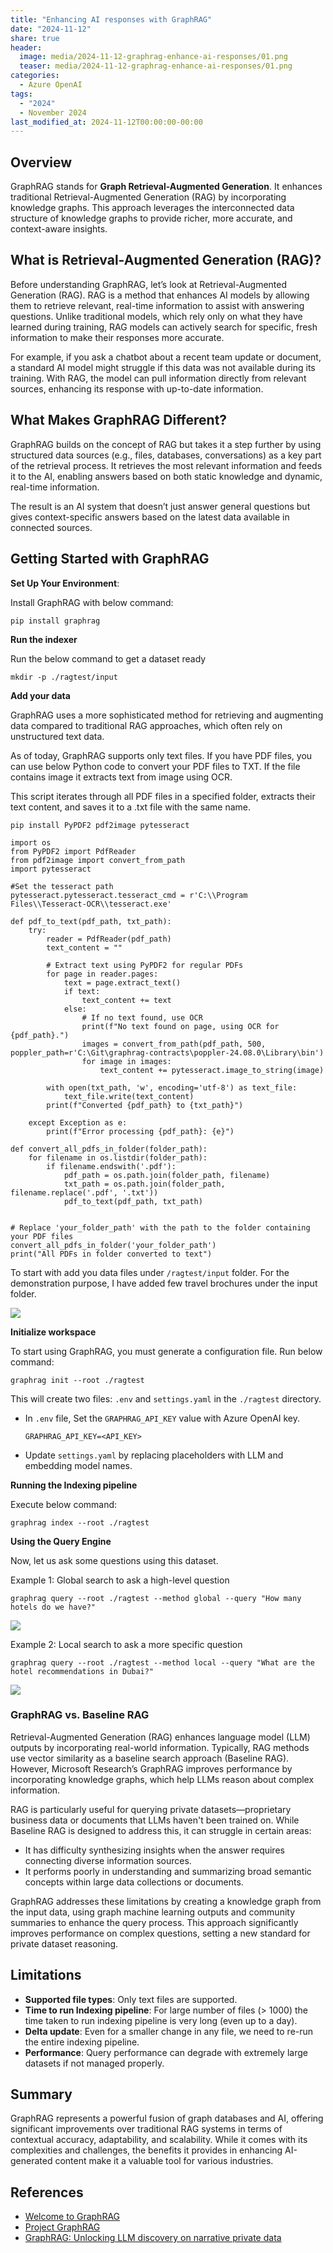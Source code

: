 ```yaml
---
title: "Enhancing AI responses with GraphRAG"
date: "2024-11-12"
share: true
header:
  image: media/2024-11-12-graphrag-enhance-ai-responses/01.png
  teaser: media/2024-11-12-graphrag-enhance-ai-responses/01.png
categories:
  - Azure OpenAI
tags:
  - "2024"
  - November 2024
last_modified_at: 2024-11-12T00:00:00-00:00
---
```

## Overview

GraphRAG stands for **Graph Retrieval-Augmented Generation**. It enhances traditional Retrieval-Augmented Generation (RAG) by incorporating knowledge graphs. This approach leverages the interconnected data structure of knowledge graphs to provide richer, more accurate, and context-aware insights.

## What is Retrieval-Augmented Generation (RAG)?

Before understanding GraphRAG, let’s look at Retrieval-Augmented Generation (RAG). RAG is a method that enhances AI models by allowing them to retrieve relevant, real-time information to assist with answering questions. Unlike traditional models, which rely only on what they have learned during training, RAG models can actively search for specific, fresh information to make their responses more accurate.

For example, if you ask a chatbot about a recent team update or document, a standard AI model might struggle if this data was not available during its training. With RAG, the model can pull information directly from relevant sources, enhancing its response with up-to-date information.

## What Makes GraphRAG Different?

GraphRAG builds on the concept of RAG but takes it a step further by using structured data sources (e.g., files, databases, conversations) as a key part of the retrieval process. It retrieves the most relevant information and feeds it to the AI, enabling answers based on both static knowledge and dynamic, real-time information.

The result is an AI system that doesn’t just answer general questions but gives context-specific answers based on the latest data available in connected sources.

## Getting Started with GraphRAG

**Set Up Your Environment**:

Install GraphRAG with below command:

```
pip install graphrag
```

**Run the indexer**

Run the below command to get a dataset ready

```
mkdir -p ./ragtest/input
```

**Add your data**

GraphRAG uses a more sophisticated method for retrieving and augmenting data compared to traditional RAG approaches, which often rely on unstructured text data.

As of today, GraphRAG supports only text files. If you have PDF files, you can use below Python code to convert your PDF files to TXT. If the file contains image it extracts text from image using OCR.

This script iterates through all PDF files in a specified folder, extracts their text content, and saves it to a .txt file with the same name.

```
pip install PyPDF2 pdf2image pytesseract

import os
from PyPDF2 import PdfReader
from pdf2image import convert_from_path
import pytesseract

#Set the tesseract path
pytesseract.pytesseract.tesseract_cmd = r'C:\\Program Files\\Tesseract-OCR\\tesseract.exe'

def pdf_to_text(pdf_path, txt_path):
    try:
        reader = PdfReader(pdf_path)
        text_content = ""
        
        # Extract text using PyPDF2 for regular PDFs
        for page in reader.pages:
            text = page.extract_text()
            if text:
                text_content += text
            else:
                # If no text found, use OCR
                print(f"No text found on page, using OCR for {pdf_path}.")
                images = convert_from_path(pdf_path, 500, poppler_path=r'C:\Git\graphrag-contracts\poppler-24.08.0\Library\bin')
                for image in images:
                    text_content += pytesseract.image_to_string(image)

        with open(txt_path, 'w', encoding='utf-8') as text_file:
            text_file.write(text_content)
        print(f"Converted {pdf_path} to {txt_path}")
        
    except Exception as e:
        print(f"Error processing {pdf_path}: {e}")

def convert_all_pdfs_in_folder(folder_path):
    for filename in os.listdir(folder_path):
        if filename.endswith('.pdf'):
            pdf_path = os.path.join(folder_path, filename)
            txt_path = os.path.join(folder_path, filename.replace('.pdf', '.txt'))
            pdf_to_text(pdf_path, txt_path)


# Replace 'your_folder_path' with the path to the folder containing your PDF files
convert_all_pdfs_in_folder('your_folder_path')
print("All PDFs in folder converted to text")
```

To start with add you data files under `/ragtest/input` folder. For the demonstration purpose, I have added few travel brochures under the input folder.

![](/media/2024-11-12-graphrag-enhance-ai-responses/02.png)

**Initialize workspace**

To start using GraphRAG, you must generate a configuration file. Run below command:

```
graphrag init --root ./ragtest
```

This will create two files: `.env` and `settings.yaml` in the `./ragtest` directory.

- In `.env` file, Set the `GRAPHRAG_API_KEY` value with Azure OpenAI key.

    ```
    GRAPHRAG_API_KEY=<API_KEY>
    ```

- Update `settings.yaml` by replacing placeholders with LLM and embedding model names.

**Running the Indexing pipeline**

Execute below command:

```
graphrag index --root ./ragtest
```

**Using the Query Engine**

Now, let us ask some questions using this dataset.

Example 1: Global search to ask a high-level question

```
graphrag query --root ./ragtest --method global --query "How many hotels do we have?"
```

![](/media/2024-11-12-graphrag-enhance-ai-responses/03.png)

Example 2: Local search to ask a more specific question

```
graphrag query --root ./ragtest --method local --query "What are the hotel recommendations in Dubai?"
```

![](/media/2024-11-12-graphrag-enhance-ai-responses/04.png)


### **GraphRAG vs. Baseline RAG**

Retrieval-Augmented Generation (RAG) enhances language model (LLM) outputs by incorporating real-world information. Typically, RAG methods use vector similarity as a baseline search approach (Baseline RAG). However, Microsoft Research’s GraphRAG improves performance by incorporating knowledge graphs, which help LLMs reason about complex information.

RAG is particularly useful for querying private datasets—proprietary business data or documents that LLMs haven't been trained on. While Baseline RAG is designed to address this, it can struggle in certain areas:

- It has difficulty synthesizing insights when the answer requires connecting diverse information sources.
- It performs poorly in understanding and summarizing broad semantic concepts within large data collections or documents.

GraphRAG addresses these limitations by creating a knowledge graph from the input data, using graph machine learning outputs and community summaries to enhance the query process. This approach significantly improves performance on complex questions, setting a new standard for private dataset reasoning.


## **Limitations**

- **Supported file types**: Only text files are supported.
- **Time to run Indexing pipeline**: For large number of files (> 1000) the time taken to run indexing pipeline is very long (even up to a day).
- **Delta update**: Even for a smaller change in any file, we need to re-run the entire indexing pipeline.  
- **Performance**: Query performance can degrade with extremely large datasets if not managed properly.


## Summary

GraphRAG represents a powerful fusion of graph databases and AI, offering significant improvements over traditional RAG systems in terms of contextual accuracy, adaptability, and scalability. While it comes with its complexities and challenges, the benefits it provides in enhancing AI-generated content make it a valuable tool for various industries.


## References

- [Welcome to GraphRAG](https://microsoft.github.io/graphrag/)
- [Project GraphRAG](https://www.microsoft.com/en-us/research/project/graphrag/?WT.mc_id=M365-MVP-5003693)
- [GraphRAG: Unlocking LLM discovery on narrative private data](https://www.microsoft.com/en-us/research/blog/graphrag-unlocking-llm-discovery-on-narrative-private-data/?WT.mc_id=M365-MVP-5003693)
